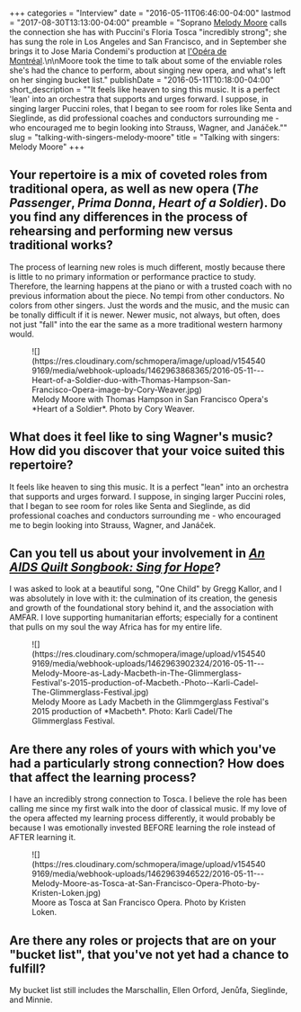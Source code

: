 +++
categories = "Interview"
date = "2016-05-11T06:46:00-04:00"
lastmod = "2017-08-30T13:13:00-04:00"
preamble = "Soprano [Melody Moore](/scene/people/melody-moore/) calls the connection she has with Puccini's Floria Tosca \"incredibly strong\"; she has sung the role in Los Angeles and San Francisco, and in September she brings it to Jose Maria Condemi's production at [l'Opéra de Montréal](http://www.operademontreal.com/programmation/tosca#banner).\n\nMoore took the time to talk about some of the enviable roles she's had the chance to perform, about singing new opera, and what's left on her singing bucket list."
publishDate = "2016-05-11T10:18:00-04:00"
short_description = "&quot;It feels like heaven to sing this music. It is a perfect &#039;lean&#039; into an orchestra that supports and urges forward. I suppose, in singing larger Puccini roles, that I began to see room for roles like Senta and Sieglinde, as did professional coaches and conductors surrounding me - who encouraged me to begin looking into Strauss, Wagner, and Janáček.&quot;"
slug = "talking-with-singers-melody-moore"
title = "Talking with singers: Melody Moore"
+++

## Your repertoire is a mix of coveted roles from traditional opera, as well as new opera (*The Passenger*, *Prima Donna*, *Heart of a Soldier*). Do you find any differences in the process of rehearsing and performing new versus traditional works?

The process of learning new roles is much different, mostly because there is little to no primary information or performance practice to study. Therefore, the learning happens at the piano or with a trusted coach with no previous information about the piece. No tempi from other conductors. No colors from other singers. Just the words and the music, and the music can be tonally difficult if it is newer. Newer music, not always, but often, does not just "fall" into the ear the same as a more traditional western harmony would.

<figure data-type="image">
![](https://res.cloudinary.com/schmopera/image/upload/v1545409169/media/webhook-uploads/1462963868365/2016-05-11---Heart-of-a-Soldier-duo-with-Thomas-Hampson-San-Francisco-Opera-image-by-Cory-Weaver.jpg)
<figcaption>Melody Moore with Thomas Hampson in San Francisco Opera's *Heart of a Soldier*. Photo by Cory Weaver.</figcaption>
</figure>

##  What does it feel like to sing Wagner's music? How did you discover that your voice suited this repertoire?

It feels like heaven to sing this music. It is a perfect "lean" into an orchestra that supports and urges forward. I suppose, in singing larger Puccini roles, that I began to see room for roles like Senta and Sieglinde, as did professional coaches and conductors surrounding me - who encouraged me to begin looking into Strauss, Wagner, and Janáček. 

## Can you tell us about your involvement in [*An AIDS Quilt Songbook: Sing for Hope*](http://melodymooresoprano.com/recordings/an-aids-quilt-songbook-sing-for-hope/)?

I was asked to look at a beautiful song, "One Child" by Gregg Kallor, and I was absolutely in love with it: the culmination of its creation, the genesis and growth of the foundational story behind it, and the association with AMFAR. I love supporting humanitarian efforts; especially for a continent that pulls on my soul the way Africa has for my entire life. 

<figure data-type="image">
![](https://res.cloudinary.com/schmopera/image/upload/v1545409169/media/webhook-uploads/1462963902324/2016-05-11---Melody-Moore-as-Lady-Macbeth-in-The-Glimmerglass-Festival's-2015-production-of-Macbeth.-Photo--Karli-Cadel-The-Glimmerglass-Festival.jpg)
<figcaption>Melody Moore as Lady Macbeth in the Glimmgerglass Festival's 2015 production of *Macbeth*. Photo: Karli Cadel/The Glimmerglass Festival.</figcaption>
</figure>

## Are there any roles of yours with which you've had a particularly strong connection? How does that affect the learning process?

I have an incredibly strong connection to Tosca. I believe the role has been calling me since my first walk into the door of classical music. If my love of the opera affected my learning process differently, it would probably be because I was emotionally invested BEFORE learning the role instead of AFTER learning it. 

<figure data-type="image">
![](https://res.cloudinary.com/schmopera/image/upload/v1545409169/media/webhook-uploads/1462963946522/2016-05-11---Melody-Moore-as-Tosca-at-San-Francisco-Opera-Photo-by-Kristen-Loken.jpg)
<figcaption>Moore as Tosca at San Francisco Opera. Photo by Kristen Loken.</figcaption>
</figure>

## Are there any roles or projects that are on your "bucket list", that you've not yet had a chance to fulfill?

My bucket list still includes the Marschallin, Ellen Orford, Jenůfa, Sieglinde, and Minnie.

